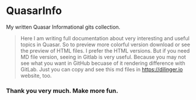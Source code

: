 # QuasarInfo
My written Quasar Informational gits collection.
> Here I am writing full documentation about very interesting and useful topics in Quasar.
> So to preview more colorful version download or see the preview of HTML files.
> I prefer the HTML versions. But if you need MD file version, seeing in Gitlab is very useful.
> Because you may not see what you want in GitHub becuase of it rendering difference with GitLab.
> Just you can copy and see this md files in https://dilinger.io website, too.

### Thank you very much. Make more fun.
